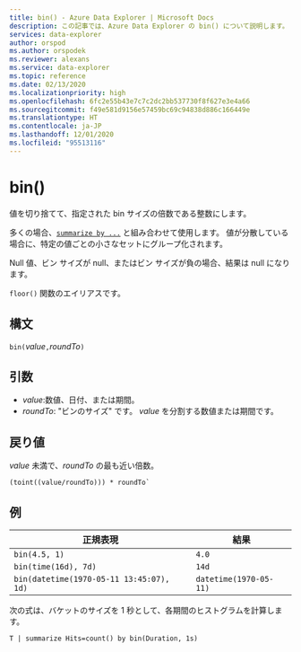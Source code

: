 ```yaml
---
title: bin() - Azure Data Explorer | Microsoft Docs
description: この記事では、Azure Data Explorer の bin() について説明します。
services: data-explorer
author: orspod
ms.author: orspodek
ms.reviewer: alexans
ms.service: data-explorer
ms.topic: reference
ms.date: 02/13/2020
ms.localizationpriority: high
ms.openlocfilehash: 6fc2e55b43e7c7c2dc2bb537730f8f627e3e4a66
ms.sourcegitcommit: f49e581d9156e57459bc69c94838d886c166449e
ms.translationtype: HT
ms.contentlocale: ja-JP
ms.lasthandoff: 12/01/2020
ms.locfileid: "95513116"
---
```

# <a name="bin"></a>bin()

値を切り捨てて、指定された bin サイズの倍数である整数にします。 

多くの場合、[`summarize by ...`](./summarizeoperator.md) と組み合わせて使用します。
値が分散している場合に、特定の値ごとの小さなセットにグループ化されます。

Null 値、ビン サイズが null、またはビン サイズが負の場合、結果は null になります。 

`floor()` 関数のエイリアスです。

## <a name="syntax"></a>構文

`bin(`*value*`,`*roundTo*`)`

## <a name="arguments"></a>引数

* *value*:数値、日付、または期間。 
* *roundTo*: "ビンのサイズ" です。 *value* を分割する数値または期間です。 

## <a name="returns"></a>戻り値

*value* 未満で、*roundTo* の最も近い倍数。  
 
```kusto
(toint((value/roundTo))) * roundTo`
```

## <a name="examples"></a>例

正規表現 | 結果
---|---
`bin(4.5, 1)` | `4.0`
`bin(time(16d), 7d)` | `14d`
`bin(datetime(1970-05-11 13:45:07), 1d)`|  `datetime(1970-05-11)`


次の式は、バケットのサイズを 1 秒として、各期間のヒストグラムを計算します。

```kusto
T | summarize Hits=count() by bin(Duration, 1s)
```
